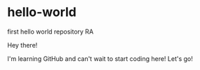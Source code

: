 # hello-world
first hello world repository RA

Hey there! 

I'm learning GitHub and can't wait to start coding here! Let's go!
